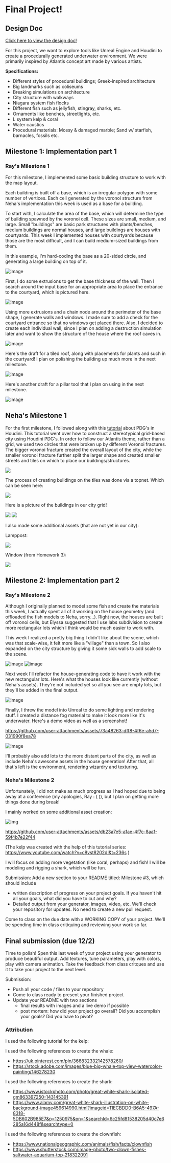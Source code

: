 # Final Project!

## Design Doc
[Click here to view the design doc!](https://docs.google.com/document/d/1dWmwpq-6FkHq4MmlyaFJkvPfyQh6L1r4fYkhGaTlGOI/edit?usp=sharing)

For this project, we want to explore tools like Unreal Engine and Houdini to create a procedurally generated underwater environment. We were primarily inspired by Atlantis concept art made by various artists. 

**Specifications:**
- Different styles of procedural buildings; Greek-inspired architecture
- Big landmarks such as coliseums
- Breaking simulations on architecture
- City structure with walkways
- Niagara system fish flocks
- Different fish such as jellyfish, stingray, sharks, etc.
- Ornaments like benches, streetlights, etc.
- L system kelp & coral
- Water caustics
- Procedural materials: Mossy & damaged marble; Sand w/ starfish, barnacles, fossils etc.

## Milestone 1: Implementation part 1

### Ray's Milestone 1
For this milestone, I implemented some basic building structure to work with the map layout. 

Each building is built off a base, which is an irregular polygon with some number of vertices. Each cell generated by the voronoi structure from Neha's implementation this week is used as a base for a building. 

To start with, I calculate the area of the base, which will determine the type of building spawned by the voronoi cell. These sizes are small, medium, and large. Small "buildings" are basic park structures with plants/benches, medium buildings are normal houses, and large buildings are houses with courtyards. This week I implemented houses with courtyards because those are the most difficult, and I can build medium-sized buildings from them.

In this example, I'm hard-coding the base as a 20-sided circle, and generating a large building on top of it.

![image](https://github.com/user-attachments/assets/bf1e4750-a930-4d5d-a6ef-2a1932b301ff)

First, I do some extrusions to get the base thickness of the wall. Then I search around the input base for an appropriate area to place the entrance to the courtyard, which is pictured here.

![image](https://github.com/user-attachments/assets/bf689699-c9e8-4cc9-a697-9f62f04c9eed)

Using more extrusions and a chain node around the perimeter of the base shape, I generate walls and windows. I made sure to add a check for the courtyard entrance so that no windows get placed there. Also, I decided to create each individual wall, since I plan on adding a destruction simulation later and want to show the structure of the house where the roof caves in.

![image](https://github.com/user-attachments/assets/42483867-d8ff-4579-a84e-efba9aa5069a)

Here's the draft for a tiled roof, along with placements for plants and such in the courtyard! I plan on polishing the building up much more in the next milestone.

![image](https://github.com/user-attachments/assets/45136982-e8c5-4f63-b5dd-c4a9f56d8f90)

Here's another draft for a pillar tool that I plan on using in the next milestone.

![image](https://github.com/user-attachments/assets/77f1aec9-32e5-4b54-8dd8-43678d9b591c)


## Neha's Milestone 1

For the first milestone, I followed along with this <a href="https://www.sidefx.com/tutorials/foundations-build-a-city-with-pdg/" />tutorial</a> about PDG's in Houdini. This tutorial went over how to construct a stereotypical grid-based city using Houdini PDG's. In order to follow our Atlantis theme, rather than a grid, we used two circles that were broken up by different Voronoi fractures. The bigger voronoi fracture created the overall layout of the city, while the smaller voronoi fracture further split the larger shape and created smaller streets and tiles on which to place our buildings/structures. 

<img src="https://github.com/sgmq0/underwater-city/blob/main/Screenshot%202024-11-13%20212405.png?raw=true" />

The process of creating buildings on the tiles was done via a topnet. Which can be seen here:

<img src="https://github.com/sgmq0/underwater-city/blob/main/Screenshot%202024-11-13%20213153.png?raw=true" />

Here is a picture of the buildings in our city grid! 

<img src="https://github.com/sgmq0/underwater-city/blob/main/Screenshot%202024-11-13%20203454.png?raw=true" />
<img src="https://github.com/sgmq0/underwater-city/blob/main/Screenshot%202024-11-13%20213020.png?raw=true" />

I also made some additional assets (that are not yet in our city): 

Lamppost: 

<img src="https://github.com/sgmq0/underwater-city/blob/main/Screenshot%202024-11-13%20173257.png?raw=true" />

Window (from Homework 3): 

<img src="https://github.com/sgmq0/underwater-city/blob/main/Screenshot%202024-11-13%20222632.png?raw=true" />

## Milestone 2: Implementation part 2

### Ray's Milestone 2
Although I originally planned to model some fish and create the materials this week, I actually spent all of it working on the house geometry (and offloaded the fish models to Neha, sorry...). Right now, the houses are built off voronoi cells, but Elyssa suggested that I use labs subdivision to create more rectangular lots which I think would be much easier to work with. 

This week I realized a pretty big thing I didn't like about the scene, which was that scale-wise, it felt more like a "village" than a town. So I also expanded on the city structure by giving it some sick walls to add scale to the scene. 

![image](https://github.com/user-attachments/assets/2481412c-f5fe-4826-bb27-f2a681ef5c2e)
![image](https://github.com/user-attachments/assets/b3ae2248-f0c0-4c64-8e34-637ce78661e0)

Next week I'll refactor the house-generating code to have it work with the new rectangular lots. Here's what the houses look like currently (without Neha's assets). They're not included yet so all you see are empty lots, but they'll be added in the final output.

![image](https://github.com/user-attachments/assets/dc979109-61b0-4dda-983e-0df99e2885e7)

Finally, I threw the model into Unreal to do some lighting and rendering stuff. I created a distance fog material to make it look more like it's underwater. Here's a demo video as well as a screenshot!

https://github.com/user-attachments/assets/73a48263-dff8-4f6e-a5d7-031990f8ea78

![image](https://github.com/user-attachments/assets/3660a262-a3fc-4df2-a755-29552eae22da)


I'll probably also add lots to the more distant parts of the city, as well as include Neha's awesome assets in the house generation! After that, all that's left is the environment, rendering wizardry and texturing. 

### Neha's Milestone 2

Unfortunately, I did not make as much progress as I had hoped due to being away at a conference (my apologies, Ray : ( )), but I plan on getting more things done during break! 

I mainly worked on some additional asset creation:

![img](https://github.com/sgmq0/underwater-city/blob/main/Screenshot%202024-11-16%20160504.png?raw=true)

https://github.com/user-attachments/assets/db23a7e5-a1ae-4f7c-8aa1-59f4b7e22f44

(The kelp was created with the help of this tutorial series: https://www.youtube.com/watch?v=c8vst8202dI&t=236s ) 

I will focus on adding more vegetation (like coral, perhaps) and fish! I will be modeling and rigging a shark, which will be fun. 

Submission: Add a new section to your README titled: Milestone #3, which should include
- written description of progress on your project goals. If you haven't hit all your goals, what did you have to cut and why? 
- Detailed output from your generator, images, video, etc.
We'll check your repository for updates. No need to create a new pull request.

Come to class on the due date with a WORKING COPY of your project. We'll be spending time in class critiquing and reviewing your work so far.

## Final submission (due 12/2)
Time to polish! Spen this last week of your project using your generator to produce beautiful output. Add textures, tune parameters, play with colors, play with camera animation. Take the feedback from class critques and use it to take your project to the next level.

Submission:
- Push all your code / files to your repository
- Come to class ready to present your finished project
- Update your README with two sections 
  - final results with images and a live demo if possible
  - post mortem: how did your project go overall? Did you accomplish your goals? Did you have to pivot?


### Attribution 

I used the following tutorial for the kelp:

I used the following references to create the whale: 
- https://uk.pinterest.com/pin/366832332142578260/
- https://stock.adobe.com/images/blue-big-whale-top-view-watercolor-painting/146278230

I used the following references to create the shark: 
- https://www.istockphoto.com/photo/great-white-shark-isolated-gm863397250-143145391
- https://www.alamy.com/great-white-shark-illustration-on-white-background-image459614990.html?imageid=11ECBDD0-B6A5-497A-8318-5DB602B985E7&p=1250975&pn=1&searchId=6c25fd81538205d40c7e6285a16d448f&searchtype=0

I used the following references to create the clownfish: 
- https://www.nationalgeographic.com/animals/fish/facts/clownfish
- https://www.shutterstock.com/image-photo/two-clown-fishes-saltwater-aquarium-top-218322091
